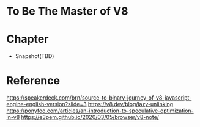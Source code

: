 To Be The Master of V8
=============

Chapter
=============
* Snapshot(TBD)


Reference
=============
https://speakerdeck.com/brn/source-to-binary-journey-of-v8-javascript-engine-english-version?slide=3
https://v8.dev/blog/lazy-unlinking
https://ponyfoo.com/articles/an-introduction-to-speculative-optimization-in-v8
https://e3pem.github.io/2020/03/05/browser/v8-note/
